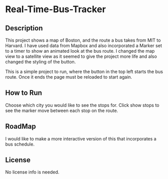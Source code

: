 # Real-Time-Bus-Tracker

## Description

This project shows a map of Boston, and the route a bus takes from MIT to Harvard.  I have used data from Mapbox and also incorporated a Marker set to a timer to show an animated look at the bus route.  I changed the map view to a satellite view as it seemed to give the project more life and also changed the styling of the button.

This is a simple project to run, where the button in the top left starts the bus route.  Once it ends the page must be reloaded to start again.

## How to Run

Choose which city you would like to see the stops for.  Click show stops to see the marker move between each stop on the route.

## RoadMap

I would like to make a more interactive version of this that incorporates a bus schedule.

## License

No license info is needed.
